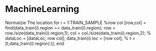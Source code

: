 MachineLearning
===============

Normalzie The location
for i = 1:TRAIN_SAMPLE
    %row col
    [row,col] = find(data_train(i).region == data_train(i).region);
    row = row./size(data_train(i).region,1);
    col = col./size(data_train(i).region,2);
   % dataLoc = [dataLoc; row col];
    data_train(i).loc = [row col];
   % t = [t;data_train(i).region(:)];
end




